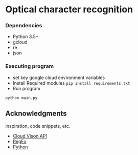 # Optical character recognition 

### Dependencies

* Python 3.5+
* gcloud  
* re
* json

### Executing program

* set key google cloud environment variables
* Install Required modules ``` pip install requirements.txt ```
* Run program


```
python main.py
```


## Acknowledgments

Inspiration, code snippets, etc.
* [Cloud Vison API](https://cloud.google.com/vision/docs/ocr)
* [RegEx](https://docs.python.org/2/library/re.html)
* [Python](https://docs.python.org)
